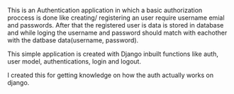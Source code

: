 This is an Authentication application in which a basic authorization proccess is done like creating/ registering an user require username emial and passwords. 
After that the registered user is data is stored in database and while loging the username and password should match with eachother with the datbase data(username, password).

This simple application is created with Django inbuilt functions like auth, user model, authentications, login and logout.

I created this for getting knowledge on how the auth actually works on django.

